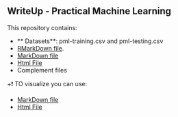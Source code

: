 ## WriteUp - Practical Machine Learning

This repository contains:
- ** Datasets**: pml-training.csv and pml-testing.csv
- [RMarkDown file](https://github.com/warderm6/WriteUp_PML/blob/master/PWriteUp.Rmd).
- [MarkDown file](https://github.com/warderm6/WriteUp_PML/blob/master/PWriteUp.knit.md)
- [Html File](http://htmlpreview.github.io/?https://github.com/warderm6/WriteUp_PML/blob/master/PWriteUp.html)
- Complement files

+:heavy_exclamation_mark: TO visualize you can use:

* [MarkDown file](https://github.com/warderm6/WriteUp_PML/blob/master/PWriteUp.knit.md)
* [Html File](http://htmlpreview.github.io/?https://github.com/warderm6/WriteUp_PML/blob/master/PWriteUp.html)

